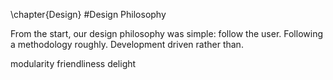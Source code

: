 \chapter{Design}
#Design Philosophy

From the start, our design philosophy was simple: follow the user.  Following a methodology roughly.  Development driven rather than.



modularity
friendliness
delight


